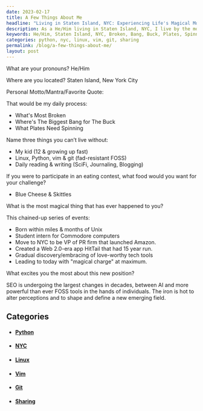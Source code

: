 ```yaml
---
date: 2023-02-17
title: A Few Things About Me
headline: "Living in Staten Island, NYC: Experiencing Life's Magical Moments and Sharing Them."
description: As a He/Him living in Staten Island, NYC, I live by the motto 'What's Most Broken, Where's The Biggest Bang for The Buck, What Plates Need Spinning'. My life is centered around my kid, Linux, Python, vim & git, and daily reading & writing. If I were to participate in an eating contest, Blue Cheese & Skittles would be my choice. I've experienced some truly magical moments.
keywords: He/Him, Staten Island, NYC, Broken, Bang, Buck, Plates, Spinning, Kid, Linux, Python, Vim, Git, Reading, Writing, Eating Contest, Blue Cheese, Skittles, Magical Moments, Sharing
categories: python, nyc, linux, vim, git, sharing
permalink: /blog/a-few-things-about-me/
layout: post
---
```



What are your pronouns? He/Him

Where are you located? Staten Island, New York City

Personal Motto/Mantra/Favorite Quote:

That would be my daily process:

- What's Most Broken
- Where's The Biggest Bang for The Buck
- What Plates Need Spinning

Name three things you can’t live without:

- My kid (12 & growing up fast)
- Linux, Python, vim & git (fad-resistant FOSS)
- Daily reading & writing (SciFi, Journaling, Blogging)

If you were to participate in an eating contest, what food would you want for your challenge?

- Blue Cheese & Skittles

What is the most magical thing that has ever happened to you?

This chained-up series of events:

- Born within miles & months of Unix
- Student intern for Commodore computers
- Move to NYC to be VP of PR firm that launched Amazon.
- Created a Web 2.0-era app HitTail that had 15 year run.
- Gradual discovery/embracing of love-worthy tech tools
- Leading to today with "magical charge" at maximum.

What excites you the most about this new position?

SEO is undergoing the largest changes in decades, between AI and more powerful
than ever FOSS tools in the hands of individuals. The iron is hot to alter
perceptions and to shape and define a new emerging field.



## Categories

<ul>
<li><h4><a href='/python/'>Python</a></h4></li>
<li><h4><a href='/nyc/'>NYC</a></h4></li>
<li><h4><a href='/linux/'>Linux</a></h4></li>
<li><h4><a href='/vim/'>Vim</a></h4></li>
<li><h4><a href='/git/'>Git</a></h4></li>
<li><h4><a href='/sharing/'>Sharing</a></h4></li></ul>